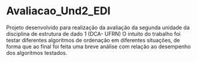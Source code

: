 # Avaliacao_Und2_EDI
Projeto desenvolvido para realização da avaliação da segunda unidade da disciplina de estrutura de dado 1 (DCA- UFRN)
O intuito do trabalho foi testar diferentes algoritmos de ordenação em diferentes situações, de forma que ao final foi feita 
uma breve análise com relação ao desempenho dos algoritmos testados.

